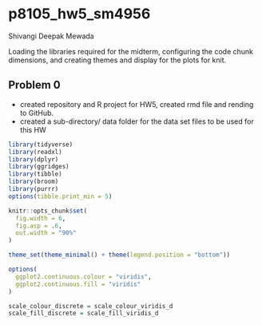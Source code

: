p8105_hw5_sm4956
================
Shivangi Deepak Mewada

Loading the libraries required for the midterm, configuring the code
chunk dimensions, and creating themes and display for the plots for
knit.

## Problem 0

-   created repository and R project for HW5, created rmd file and
    rending to GitHub.
-   created a sub-directory/ data folder for the data set files to be
    used for this HW

``` r
library(tidyverse)
library(readxl)
library(dplyr)
library(ggridges)
library(tibble)
library(broom)
library(purrr)
options(tibble.print_min = 5)

knitr::opts_chunk$set(
  fig.width = 6,
  fig.asp = .6,
  out.width = "90%"
)

theme_set(theme_minimal() + theme(legend.position = "bottom"))

options(
  ggplot2.continuous.colour = "viridis",
  ggplot2.continuous.fill = "viridis"
)

scale_colour_discrete = scale_colour_viridis_d
scale_fill_discrete = scale_fill_viridis_d
```
